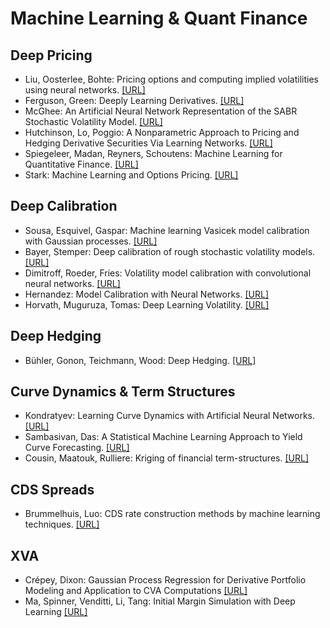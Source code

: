 # Machine Learning & Quant Finance

## Deep Pricing
* Liu, Oosterlee, Bohte: Pricing options and computing implied volatilities using neural networks.
[[URL]](https://arxiv.org/abs/1901.08943)
* Ferguson, Green: Deeply Learning Derivatives.
[[URL]](https://arxiv.org/abs/1809.02233)
* McGhee: An Artificial Neural Network Representation of the SABR Stochastic Volatility Model.
[[URL]](https://ssrn.com/abstract=3288882)
* Hutchinson, Lo, Poggio: A Nonparametric Approach to Pricing and Hedging Derivative Securities Via Learning Networks.
[[URL]](https://ssrn.com/abstract=236673)
* Spiegeleer, Madan, Reyners, Schoutens: Machine Learning for Quantitative Finance.
[[URL]](https://ssrn.com/abstract=3191050)
* Stark: Machine Learning and Options Pricing.
[[URL]](https://aaltodoc.aalto.fi/handle/123456789/30398)

## Deep Calibration
* Sousa, Esquivel, Gaspar: Machine learning Vasicek model calibration with Gaussian processes. 
[[URL]](https://www.researchgate.net/publication/220505020_Machine_Learning_Vasicek_Model_Calibration_with_Gaussian_Processes)
* Bayer, Stemper: Deep calibration of rough stochastic volatility models. 
[[URL]](https://arxiv.org/abs/1810.03399)
* Dimitroff, Roeder, Fries: Volatility model calibration with convolutional neural networks.
[[URL]](https://ssrn.com/abstract=3252432)
* Hernandez: Model Calibration with Neural Networks.
[[URL]](http://ssrn.com/abstract=2812140)
* Horvath, Muguruza, Tomas: Deep Learning Volatility.
[[URL]](https://arxiv.org/abs/1901.09647)

## Deep Hedging
* Bühler, Gonon, Teichmann, Wood: Deep Hedging.
[[URL]](https://arxiv.org/abs/1802.03042)

## Curve Dynamics & Term Structures
* Kondratyev: Learning Curve Dynamics with Artificial Neural Networks.
[[URL]](https://ssrn.com/abstract=3041232)
* Sambasivan, Das: A Statistical Machine Learning Approach to Yield Curve Forecasting.
[[URL]](https://arxiv.org/abs/1703.01536)
* Cousin, Maatouk, Rulliere: Kriging of financial term-structures.
[[URL]](https://arxiv.org/abs/1604.02237)

## CDS Spreads
* Brummelhuis, Luo: CDS rate construction methods by machine learning techniques.
[[URL]](https://arxiv.org/abs/1705.06899)


## XVA
* Crépey, Dixon: Gaussian Process Regression for Derivative Portfolio Modeling and Application to CVA Computations
[[URL]](https://arxiv.org/abs/1901.11081)
* Ma, Spinner, Venditti, Li, Tang: Initial Margin Simulation with Deep Learning
[[URL]](https://ssrn.com/abstract=3357626)
